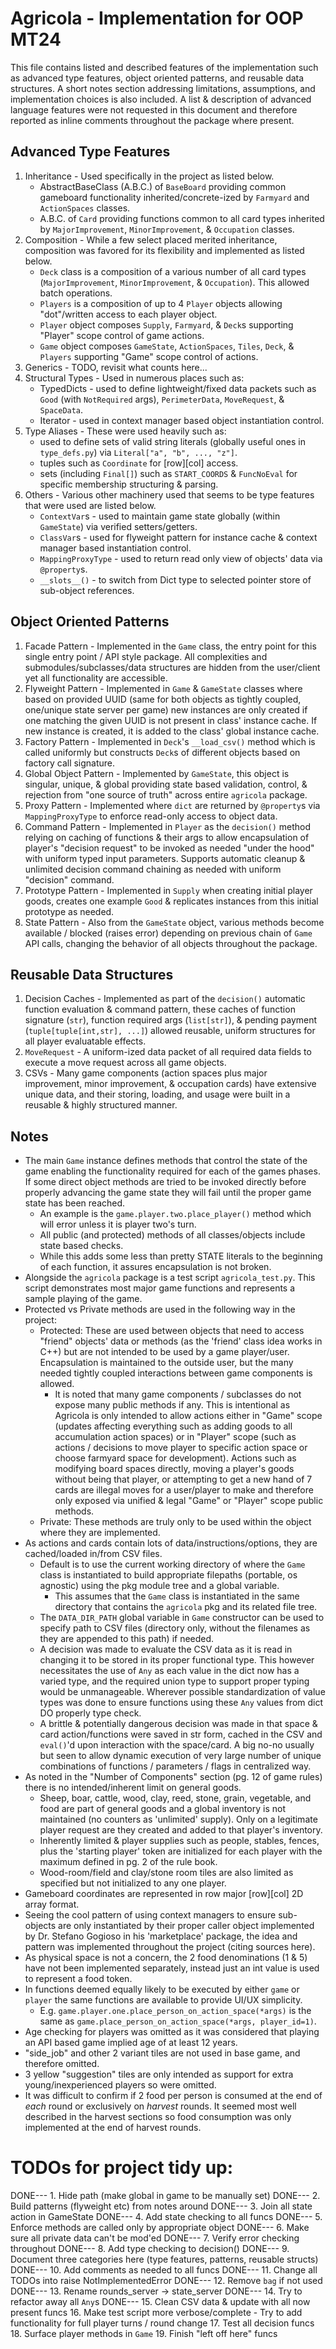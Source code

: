# Agricola - Implementation for OOP MT24

This file contains listed and described features of the implementation such as advanced type features, object oriented patterns, and reusable data structures. A short notes section addressing limitations, assumptions, and implementation choices is also included. A list & description of advanced language features were not requested in this document and therefore reported as inline comments throughout the package where present.

## Advanced Type Features

1. Inheritance - Used specifically in the project as listed below.
    - AbstractBaseClass (A.B.C.) of `BaseBoard` providing common gameboard functionality inherited/concrete-ized by `Farmyard` and `ActionSpaces` classes.
    - A.B.C. of `Card` providing functions common to all card types inherited by `MajorImprovement`, `MinorImprovement`, & `Occupation` classes.
2. Composition - While a few select placed merited inheritance, composition was favored for its flexibility and implemented as listed below.
    - `Deck` class is a composition of a various number of all card types (`MajorImprovement`, `MinorImprovement`, & `Occupation`). This allowed batch operations.
    - `Players` is a composition of up to 4 `Player` objects allowing "dot"/written access to each player object.
    - `Player` object composes `Supply`, `Farmyard`, & `Deck`s supporting "Player" scope control of game actions.
    - `Game` object composes `GameState`, `ActionSpaces`, `Tiles`, `Deck`, & `Players` supporting "Game" scope control of actions.
3. Generics - TODO, revisit what counts here...
4. Structural Types - Used in numerous places such as:
    - TypedDicts - used to define lightweight/fixed data packets such as `Good` (with `NotRequired` args), `PerimeterData`, `MoveRequest`, & `SpaceData`.
    - Iterator - used in context manager based object instantiation control.
5. Type Aliases - These were used heavily such as:
    - used to define sets of valid string literals (globally useful ones in `type_defs.py`) via `Literal["a", "b", ..., "z"]`.
    - tuples such as `Coordinate` for [row][col] access.
    - sets (including `Final[]`) such as `START_COORDS` & `FuncNoEval` for specific membership structuring & parsing.
6. Others - Various other machinery used that seems to be type features that were used are listed below.
    - `ContextVar`s - used to maintain game state globally (within `GameState`) via verified setters/getters.
    - `ClassVar`s - used for flyweight pattern for instance cache & context manager based instantiation control.
    - `MappingProxyType` - used to return read only view of objects' data via `@property`s.
    - `__slots__()` - to switch from Dict type to selected pointer store of sub-object references.

## Object Oriented Patterns

1. Facade Pattern - Implemented in the `Game` class, the entry point for this single entry point / API style package. All complexities and submodules/subclasses/data structures are hidden from the user/client yet all functionality are accessible.
2. Flyweight Pattern - Implemented in `Game` & `GameState` classes where based on provided UUID (same for both objects as tightly coupled, one/unique state server per game) new instances are only created if one matching the given UUID is not present in class' instance cache. If new instance is created, it is added to the class' global instance cache.
3. Factory Pattern - Implemented in `Deck`'s `__load_csv()` method which is called uniformly but constructs `Deck`s of different objects based on factory call signature.
4. Global Object Pattern - Implemented by `GameState`, this object is singular, unique, & global providing state based validation, control, & rejection from "one source of truth" across entire `agricola` package.
5. Proxy Pattern - Implemented where `dict` are returned by `@property`s via `MappingProxyType` to enforce read-only access to object data.
6. Command Pattern - Implemented in `Player` as the `decision()` method relying on caching of functions & their args to allow encapsulation of player's "decision request" to be invoked as needed "under the hood" with uniform typed input parameters. Supports automatic cleanup & unlimited decision command chaining as needed with uniform "decision" command.
7. Prototype Pattern - Implemented in `Supply` when creating initial player goods, creates one example `Good` & replicates instances from this initial prototype as needed.
8. State Pattern - Also from the `GameState` object, various methods become available / blocked (raises error) depending on previous chain of `Game` API calls, changing the behavior of all objects throughout the package.

## Reusable Data Structures

1. Decision Caches - Implemented as part of the `decision()` automatic function evaluation & command pattern, these caches of function signature (`str`), function required args (`list[str]`), & pending payment (`tuple[tuple[int,str], ...]`) allowed reusable, uniform structures for all player evaluatable effects.
2. `MoveRequest` - A uniform-ized data packet of all required data fields to execute a move request across all game objects.
3. CSVs - Many game components (action spaces plus major improvement, minor improvement, & occupation cards) have extensive unique data, and their storing, loading, and usage were built in a reusable & highly structured manner.

## Notes

- The main `Game` instance defines methods that control the state of the game enabling the functionality required for each of the games phases. If some direct object methods are tried to be invoked directly before properly advancing the game state they will fail until the proper game state has been reached.
    - An example is the `game.player.two.place_player()` method which will error unless it is player two's turn.
    - All public (and protected) methods of all classes/objects include state based checks.
    - While this adds some less than pretty STATE literals to the beginning of each function, it assures encapsulation is not broken.
- Alongside the `agricola` package is a test script `agricola_test.py`. This script demonstrates most major game functions and represents a sample playing of the game.
- Protected vs Private methods are used in the following way in the project:
    - Protected: These are used between objects that need to access "friend" objects' data or methods (as the 'friend' class idea works in C++) but are not intended to be used by a game player/user. Encapsulation is maintained to the outside user, but the many needed tightly coupled interactions between game components is allowed.
        - It is noted that many game components / subclasses do not expose many public methods if any. This is intentional as Agricola is only intended to allow actions either in "Game" scope (updates affecting everything such as adding goods to all accumulation action spaces) or in "Player" scope (such as actions / decisions to move player to specific action space or choose farmyard space for development). Actions such as modifying board spaces directly, moving a player's goods without being that player, or attempting to get a new hand of 7 cards are illegal moves for a user/player to make and therefore only exposed via unified & legal "Game" or "Player" scope public methods.
    - Private: These methods are truly only to be used within the object where they are implemented.
- As actions and cards contain lots of data/instructions/options, they are cached/loaded in/from CSV files.
    - Default is to use the current working directory of where the `Game` class is instantiated to build appropriate filepaths (portable, os agnostic) using the pkg module tree and a global variable.
        - This assumes that the `Game` class is instantiated in the same directory that contains the `agricola` pkg and its related file tree.
    - The `DATA_DIR_PATH` global variable in `Game` constructor can be used to specify path to CSV files (directory only, without the filenames as they are appended to this path) if needed.
    - A decision was made to evaluate the CSV data as it is read in changing it to be stored in its proper functional type. This however necessitates the use of `Any` as each value in the dict now has a varied type, and the required union type to support proper typing would be unmanageable. Wherever possible standardization of value types was done to ensure functions using these `Any` values from dict DO properly type check.
    - A brittle & potentially dangerous decision was made in that space & card action/functions were saved in str form, cached in the CSV and `eval()`'d upon interaction with the space/card. A big no-no usually but seen to allow dynamic execution of very large number of unique combinations of functions / parameters / flags in centralized way.
- As noted in the "Number of Components" section (pg. 12 of game rules) there is no intended/inherent limit on general goods.
    - Sheep, boar, cattle, wood, clay, reed, stone, grain, vegetable, and food are part of general goods and a global inventory is not maintained (no counters as 'unlimited' supply). Only on a legitimate player request are they created and added to that player's inventory.
    - Inherently limited & player supplies such as people, stables, fences, plus the 'starting player' token are initialized for each player with the maximum defined in pg. 2 of the rule book.
    - Wood-room/field and clay/stone room tiles are also limited as specified but not initialized to any one player.
- Gameboard coordinates are represented in row major [row][col] 2D array format.
- Seeing the cool pattern of using context managers to ensure sub-objects are only instantiated by their proper caller object implemented by Dr. Stefano Gogioso in his 'marketplace' package, the idea and pattern was implemented throughout the project (citing sources here).
- As physical space is not a concern, the 2 food denominations (1 & 5) have not been implemented separately, instead just an int value is used to represent a food token.
- In functions deemed equally likely to be executed by either `game` or `player` the same functions are available to provide UI/UX simplicity.
    - E.g. `game.player.one.place_person_on_action_space(*args)` is the same as `game.place_person_on_action_space(*args, player_id=1)`.
- Age checking for players was omitted as it was considered that playing an API based game implied age of at least 12 years.
- "side_job" and other 2 variant tiles are not used in base game, and therefore omitted.
- 3 yellow "suggestion" tiles are only intended as support for extra young/inexperienced players so were omitted.
- It was difficult to confirm if 2 food per person is consumed at the end of *each* round or exclusively on *harvest* rounds. It seemed most well described in the harvest sections so food consumption was only implemented at the end of harvest rounds.



# TODOs for project tidy up:

DONE---    1. Hide path (make global in game to be manually set)
DONE---    2. Build patterns (flyweight etc) from notes around
DONE---    3. Join all state action in GameState
DONE---    4. Add state checking to all funcs
DONE---    5. Enforce methods are called only by appropriate object
DONE---    6. Make sure all private data can't be mod'ed
DONE---    7. Verify error checking throughout
DONE---    8. Add type checking to decision()
DONE---    9. Document three categories here (type features, patterns, reusable structs)
DONE---    10. Add comments as needed to all funcs
DONE---    11. Change all TODOs into raise NotImplementedError
DONE---    12. Remove `bag` if not used
DONE---    13. Rename rounds_server -> state_server
DONE---    14. Try to refactor away all `Any`s
DONE---    15. Clean CSV data & update with all now present funcs
16. Make test script more verbose/complete
    - Try to add functionality for full player turns / round change
17. Test all decision funcs
18. Surface player methods in `Game`
19. Finish "left off here" funcs